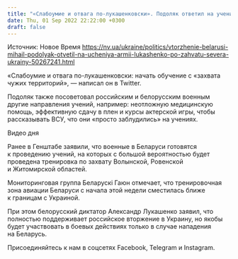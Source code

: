 ```yaml
---
title: "«Слабоумие и отвага по-лукашенковски». Подоляк ответил на учения войск Беларуси по захвату севера Украины"
date: Thu, 01 Sep 2022 22:22:00 +0300
draft: false
---
```

Источник: Новое Время https://nv.ua/ukraine/politics/vtorzhenie-belarusi-mihail-podolyak-otvetil-na-ucheniya-armii-lukashenko-po-zahvatu-severa-ukrainy-50267241.html


«Слабоумие и отвага по-лукашенковски: начать обучение с «захвата чужих территорий», — написал он в Twitter.

Подоляк также посоветовал российским и белорусским военным другие направления учений, например: неотложную медицинскую помощь, эффективную сдачу в плен и курсы актерской игры, чтобы рассказывать ВСУ, что они «просто заблудились» на учениях.

 Видео дня   

Ранее в Генштабе заявили, что военные в Беларуси готовятся к проведению учений, на которых с большой вероятностью будет проведена тренировка по захвату Волынской, Ровенской и Житомирской областей.

Мониторинговая группа Беларускі Гаюн отмечает, что тренировочная зона авиации Беларуси с начала этой недели сместилась ближе к границам с Украиной.

При этом белорусский диктатор Александр Лукашенко заявил, что полностью поддерживает российское вторжение в Украину, но якобы будет участвовать в боевых действиях только в случае нападения на Беларусь.

Присоединяйтесь к нам в соцсетях Facebook, Telegram и Instagram.
